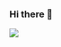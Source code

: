 ### Hi there 👋
![](https://github-readme-stats.vercel.app/api?username=Miku-U&count_private=true&show_icons=true&theme=dracula)

<!--
**Miku-U/Miku-U** is a ✨ _special_ ✨ repository because its `README.md` (this file) appears on your GitHub profile.

Here are some ideas to get you started:

- 🔭 I’m currently working on ...
- 🌱 I’m currently learning ...
- 👯 I’m looking to collaborate on ...
- 🤔 I’m looking for help with ...
- 💬 Ask me about ...
- 📫 How to reach me: ...
- 😄 Pronouns: ...
- ⚡ Fun fact: ...
-->
